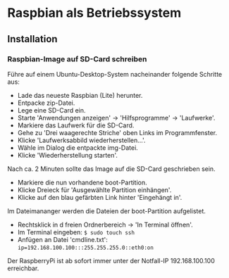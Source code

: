 # Raspbian als Betriebssystem

## Installation

### Raspbian-Image auf SD-Card schreiben

Führe auf einem Ubuntu-Desktop-System nacheinander folgende Schritte aus:

* Lade das neueste Raspbian (Lite) herunter.
* Entpacke zip-Datei.
* Lege eine SD-Card ein.
* Starte 'Anwendungen anzeigen' -> 'Hilfsprogramme' -> 'Laufwerke'.
* Markiere das Laufwerk für die SD-Card.
* Gehe zu 'Drei waagerechte Striche' oben Links im Programmfenster.
* Klicke 'Laufwerksabbild wiederherstellen...'.
* Wähle im Dialog die entpackte img-Datei.
* Klicke 'Wiederherstellung starten'.

Nach ca. 2 Minuten sollte das Image auf die SD-Card geschrieben sein.

* Markiere die nun vorhandene boot-Partition.
* Klicke Dreieck für 'Ausgewählte Partition einhängen'.
* Klicke auf den blau gefärbten Link hinter 'Eingehängt in'.

Im Dateimananger werden die Dateien der boot-Partition aufgelistet.

* Rechtsklick in d freien Ordnerbereich -> 'In Terminal öffnen'.
* Im Terminal eingeben: `$ sudo touch ssh`
* Anfügen an Datei 'cmdline.txt': `ip=192.168.100.100:::255.255.255.0::eth0:on`

Der RaspberryPi ist ab sofort immer unter der Notfall-IP 192.168.100.100 erreichbar.

